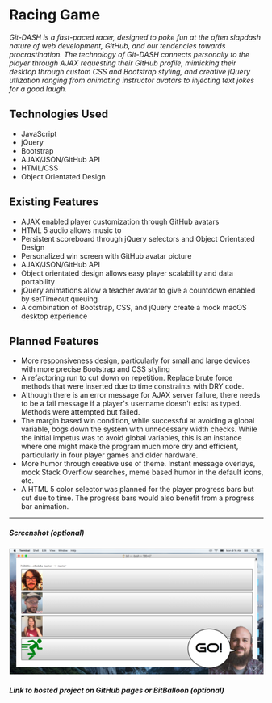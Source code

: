 # Racing Game

*Git-DASH is a fast-paced racer, designed to poke fun at the often slapdash nature of web development, GitHub, and our tendencies towards procrastination. The technology of Git-DASH connects personally to the player through AJAX requesting their GitHub profile, mimicking their desktop through custom CSS and Bootstrap styling, and creative jQuery utlization ranging from animating instructor avatars to injecting text jokes for a good laugh.*

## Technologies Used

* JavaScript
* jQuery
* Bootstrap
* AJAX/JSON/GitHub API
* HTML/CSS
* Object Orientated Design


## Existing Features

* AJAX enabled player customization through GitHub avatars
* HTML 5 audio allows music to 
* Persistent scoreboard through jQuery selectors and Object Orientated Design
* Personalized win screen with GitHub avatar picture
* AJAX/JSON/GitHub API
* Object orientated design allows easy player scalability and data portability
* jQuery animations allow a teacher avatar to give a countdown enabled by setTimeout queuing
* A combination of Bootstrap, CSS, and jQuery create a mock macOS desktop experience


## Planned Features

* More responsiveness design, particularly for small and large devices with more precise Bootstrap and CSS styling
* A refactoring run to cut down on repetition. Replace brute force methods that were inserted due to time constraints with DRY code.
* Although there is an error message for AJAX server failure, there needs to be a fail message if a player's username doesn't exist as typed. Methods were attempted but failed.
* The margin based win condition, while successful at avoiding a global variable, bogs down the system with unnecessary width checks. While the initial impetus was to avoid global variables, this is an instance where one might make the program much more dry and efficient, particularly in four player games and older hardware.
* More humor through creative use of theme. Instant message overlays, mock Stack Overflow searches, meme based humor in the default icons, etc.
* A HTML 5 color selector was planned for the player progress bars but cut due to time. The progress bars would also benefit from a progress bar animation.

---

##### Screenshot (optional)
![gitDASH!](/img/screenshot.png?raw=true "gitDASH!")

##### Link to hosted project on GitHub pages or BitBalloon (optional)
